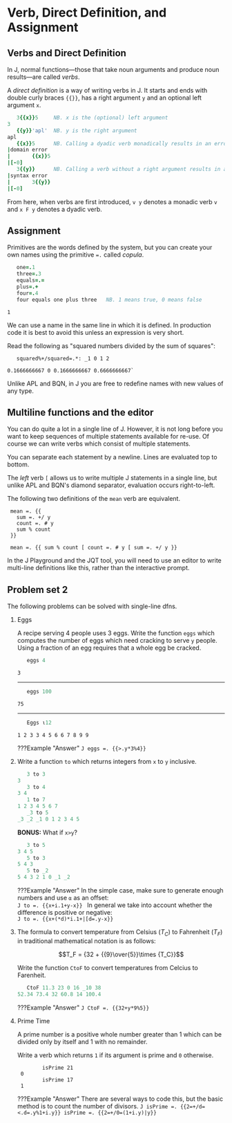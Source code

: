 # Verb, Direct Definition, and Assignment

## Verbs and Direct Definition
In J, normal functions—those that take noun arguments and produce noun results—are called <dfn>verbs</dfn>.

A <dfn>direct definition</dfn> is a way of writing verbs in J. It starts and ends with double curly braces `{{}}`, has a right argument `y` and an optional left argument `x`.

```J
   3{{x}}5     NB. x is the (optional) left argument
3
   {{y}}'apl'  NB. y is the right argument
apl
   {{x}}5      NB. Calling a dyadic verb monadically results in an error
|domain error
|       {{x}}5
|[-0] 
   3{{y}}      NB. Calling a verb without a right argument results in an error
|syntax error
|       3{{y}}
|[-0] 
```

From here, when verbs are first introduced, `v y` denotes a monadic verb `v` and `x F y` denotes a dyadic verb.

## Assignment
Primitives are the words defined by the system, but you can create your own names using the primitive `=.` called <dfn>copula</dfn>.

```J
   one=.1
   three=.3
   equals=.=
   plus=.+
   four=.4
   four equals one plus three   NB. 1 means true, 0 means false
```
```
1
```

We can use a name in the same line in which it is defined. In production code it is best to avoid this unless an expression is very short.

Read the following as "squared numbers divided by the sum of squares":
```APL
   squared%+/squared=.*: _1 0 1 2
```
```
0.1666666667 0 0.1666666667 0.6666666667`
```

Unlike APL and BQN, in J you are free to redefine names with new values of any type.

## Multiline functions and the editor
You can do quite a lot in a single line of J. However, it is not long before you want to keep sequences of multiple statements available for re-use. Of course we can write verbs which consist of multiple statements.

You can separate each statement by a newline. Lines are evaluated top to bottom.

The <dfn>left</dfn> verb `[` allows us to write multiple J statements in a single line, but unlike APL and BQN's diamond separator, evaluation occurs right-to-left.

The following two definitions of the `mean` verb are equivalent.

```APL
 mean =. {{
   sum =. +/ y
   count =. # y
   sum % count
 }}

 mean =. {{ sum % count [ count =. # y [ sum =. +/ y }}
```

In the J Playground and the JQT tool, you will need to use an editor to write multi-line definitions like this, rather than the interactive prompt.

## Problem set 2
The following problems can be solved with single-line dfns.

1. Eggs

	A recipe serving 4 people uses 3 eggs. Write the function `eggs` which computes the number of eggs which need cracking to serve `y` people. Using a fraction of an egg requires that a whole egg be cracked.

	```J
	   eggs 4
	```
	```
	3
	```
	---
	```J
	   eggs 100
	```
	```
	75
	```
	---
	```J
	   Eggs ⍳12
	```
	```
	1 2 3 3 4 5 6 6 7 8 9 9
	```

	???Example "Answer"
		```J
		eggs =. {{>.y*3%4}}
		```

1. Write a function `to` which returns integers from `x` to `y` inclusive.

	```J
	   3 to 3
	3
	   3 to 4
	3 4
	   1 to 7
	1 2 3 4 5 6 7
	   _3 to 5
	_3 _2 _1 0 1 2 3 4 5
	```

	**BONUS:** What if `x>y`?  
	```J
	   3 to 5
	3 4 5
	   5 to 3
	5 4 3
	   5 to _2
	5 4 3 2 1 0 _1 _2
	```

	???Example "Answer"
		In the simple case, make sure to generate enough numbers and use `⍺` as an offset:  
		```J
		to =. {{x+i.1+y-x}}
		```
		In general we take into account whether the difference is positive or negative:  
		```J
		to =. {{x+(*d)*i.1+|[d=.y-x}}
		```

1. The formula to convert temperature from Celsius ($T_C$) to Fahrenheit ($T_F$) in traditional mathematical notation is as follows:

	$$T_F = {32 + {{9}\over{5}}\times {T_C}}$$  

	Write the function `CtoF` to convert temperatures from Celcius to Farenheit.  
	```J
	   CtoF 11.3 23 0 16 _10 38
	52.34 73.4 32 60.8 14 100.4
	```

	???Example "Answer"
		```J
		CtoF =. {{32+y*9%5}}
		```

1. Prime Time

	A prime number is a positive whole number greater than $1$ which can be divided only by itself and $1$ with no remainder.

	Write a verb which returns `1` if its argument is prime and `0` otherwise.

		       isPrime 21
	    0
		       isPrime 17
	    1

	???Example "Answer"
		There are several ways to code this, but the basic method is to count the number of divisors.
		```J
		isPrime =. {{2=+/d=<.d=.y%1+i.y}}
		isPrime =. {{2=+/0=(1+i.y)|y}}
		```